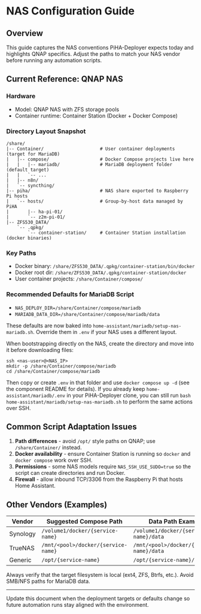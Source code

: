 # NAS Configuration Guide

## Overview
This guide captures the NAS conventions PiHA-Deployer expects today and highlights QNAP specifics. Adjust the paths to match your NAS vendor before running any automation scripts.

## Current Reference: QNAP NAS

### Hardware
- Model: QNAP NAS with ZFS storage pools
- Container runtime: Container Station (Docker + Docker Compose)

### Directory Layout Snapshot
```
/share/
|-- Container/                     # User container deployments (target for MariaDB)
|   |-- compose/                   # Docker Compose projects live here
|   |   |-- mariadb/               # MariaDB deployment folder (default target)
|   |   `-- ...
|   |-- n8n/
|   `-- syncthing/
|-- piha/                          # NAS share exported to Raspberry Pi hosts
|   `-- hosts/                     # Group-by-host data managed by PiHA
|       |-- ha-pi-01/
|       `-- z2m-pi-01/
|-- ZFS530_DATA/
    `-- .qpkg/
        `-- container-station/     # Container Station installation (docker binaries)
```

### Key Paths
- Docker binary: `/share/ZFS530_DATA/.qpkg/container-station/bin/docker`
- Docker root dir: `/share/ZFS530_DATA/.qpkg/container-station/docker`
- User container projects: `/share/Container/compose/`

### Recommended Defaults for MariaDB Script
- `NAS_DEPLOY_DIR=/share/Container/compose/mariadb`
- `MARIADB_DATA_DIR=/share/Container/compose/mariadb/data`

These defaults are now baked into `home-assistant/mariadb/setup-nas-mariadb.sh`. Override them in `.env` if your NAS uses a different layout.

When bootstrapping directly on the NAS, create the directory and move into it before downloading files:
```
ssh <nas-user>@<NAS_IP>
mkdir -p /share/Container/compose/mariadb
cd /share/Container/compose/mariadb
```
Then copy or create `.env` in that folder and use `docker compose up -d` (see the component README for details). If you already keep `home-assistant/mariadb/.env` in your PiHA-Deployer clone, you can still run `bash home-assistant/mariadb/setup-nas-mariadb.sh` to perform the same actions over SSH.

## Common Script Adaptation Issues
1. **Path differences** - avoid `/opt/` style paths on QNAP; use `/share/Container/` instead.
2. **Docker availability** - ensure Container Station is running so `docker` and `docker compose` work over SSH.
3. **Permissions** - some NAS models require `NAS_SSH_USE_SUDO=true` so the script can create directories and run Docker.
4. **Firewall** - allow inbound TCP/3306 from the Raspberry Pi that hosts Home Assistant.

## Other Vendors (Examples)

| Vendor    | Suggested Compose Path                | Data Path Example                                |
|----------|----------------------------------------|--------------------------------------------------|
| Synology | `/volume1/docker/{service-name}`       | `/volume1/docker/{service-name}/data`            |
| TrueNAS  | `/mnt/<pool>/docker/{service-name}`    | `/mnt/<pool>/docker/{service-name}/data`         |
| Generic  | `/opt/{service-name}`                  | `/opt/{service-name}/data`                       |

Always verify that the target filesystem is local (ext4, ZFS, Btrfs, etc.). Avoid SMB/NFS paths for MariaDB data.

---
Update this document when the deployment targets or defaults change so future automation runs stay aligned with the environment.
